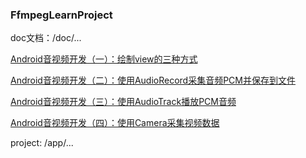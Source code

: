 ### FfmpegLearnProject

doc文档：/doc/...

[Android音视频开发（一）：绘制view的三种方式](/doc/Android音视频开发（一）：绘制view的三种方式.md)

[Android音视频开发（二）：使用AudioRecord采集音频PCM并保存到文件](/doc/Android音视频开发（二）：使用AudioRecord采集音频PCM并保存到文件.md)

[Android音视频开发（三）：使用AudioTrack播放PCM音频](/doc/Android音视频开发（三）：使用AudioTrack播放PCM音频.md)

[Android音视频开发（四）：使用Camera采集视频数据](/doc/Android音视频开发（四）：使用Camera采集视频数据.md)

project: /app/...
